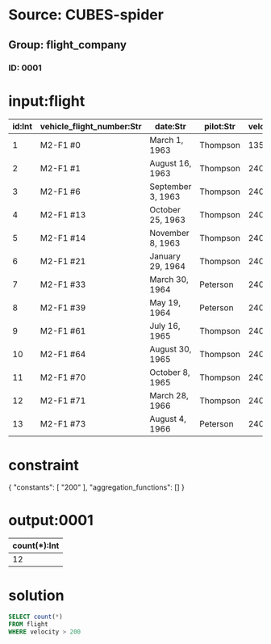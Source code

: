# Source: CUBES-spider
## Group: flight_company
### ID: 0001

# input:flight

| id:Int | vehicle_flight_number:Str | date:Str | pilot:Str | velocity:Dbl | altitude:Dbl | airport_id:Int | company_id:Int |
|---|---|---|---|---|---|---|---|
| 1 | M2-F1 #0 | March 1, 1963 | Thompson | 135.0 | 0.0 | 1 | 2 |
| 2 | M2-F1 #1 | August 16, 1963 | Thompson | 240.0 | 3650.0 | 2 | 3 |
| 3 | M2-F1 #6 | September 3, 1963 | Thompson | 240.0 | 3650.0 | 2 | 4 |
| 4 | M2-F1 #13 | October 25, 1963 | Thompson | 240.0 | 3650.0 | 3 | 4 |
| 5 | M2-F1 #14 | November 8, 1963 | Thompson | 240.0 | 3650.0 | 4 | 5 |
| 6 | M2-F1 #21 | January 29, 1964 | Thompson | 240.0 | 3650.0 | 4 | 6 |
| 7 | M2-F1 #33 | March 30, 1964 | Peterson | 240.0 | 3650.0 | 5 | 11 |
| 8 | M2-F1 #39 | May 19, 1964 | Peterson | 240.0 | 3650.0 | 2 | 13 |
| 9 | M2-F1 #61 | July 16, 1965 | Thompson | 240.0 | 3650.0 | 6 | 11 |
| 10 | M2-F1 #64 | August 30, 1965 | Thompson | 240.0 | 3650.0 | 9 | 1 |
| 11 | M2-F1 #70 | October 8, 1965 | Thompson | 240.0 | 3650.0 | 4 | 5 |
| 12 | M2-F1 #71 | March 28, 1966 | Thompson | 240.0 | 3650.0 | 6 | 7 |
| 13 | M2-F1 #73 | August 4, 1966 | Peterson | 240.0 | 3650.0 | 8 | 9 |

# constraint

{
  "constants": [
    "200"
  ],
  "aggregation_functions": []
}

# output:0001

| count(*):Int |
|---|
| 12 |

# solution

```sql
SELECT count(*)
FROM flight
WHERE velocity > 200
```
